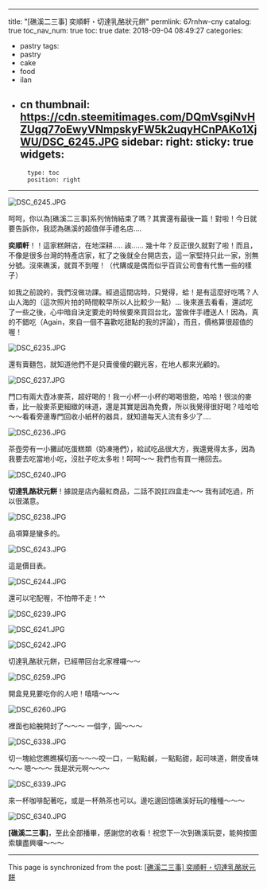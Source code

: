 
---
title: "[礁溪二三事] 奕順軒・切達乳酪狀元餅"
permlink: 67rnhw-cny
catalog: true
toc_nav_num: true
toc: true
date: 2018-09-04 08:49:27
categories:
- pastry
tags:
- pastry
- cake
- food
- ilan
- cn
thumbnail: https://cdn.steemitimages.com/DQmVsgiNvHZUgq77oEwyVNmpskyFW5k2uqyHCnPAKo1XjWU/DSC_6245.JPG
sidebar:
    right:
        sticky: true
widgets:
    -
        type: toc
        position: right
---


![DSC_6245.JPG](https://cdn.steemitimages.com/DQmVsgiNvHZUgq77oEwyVNmpskyFW5k2uqyHCnPAKo1XjWU/DSC_6245.JPG)

呵呵，你以為[礁溪二三事]系列悄悄結束了嗎？其實還有最後一篇！對啦！今日就要告訴你，我認為礁溪的超值伴手禮名店....

**奕順軒**！！這家糕餅店，在地深耕..... 誒...... 幾十年？反正很久就對了啦！而且，不像是很多台灣的特產店家，紅了之後就全台開店去，這一家堅持只此一家，別無分號。沒來礁溪，就買不到喔！（代購或是偶而似乎百貨公司會有代售一些的樣子）

如我之前說的，我們沒做功課。經過這間店時，只覺得，蛤！是有這麼好吃嗎？人山人海的（這次照片拍的時間較早所以人比較少一點）... 後來進去看看，還試吃了一些之後，心中暗自決定要走的時候要來買回台北，當做伴手禮送人！因為，真的不錯吃（Again，來自一個不喜歡吃甜點的我的評論），而且，價格算很超值的喔！

![DSC_6235.JPG](https://cdn.steemitimages.com/DQmQtQEUb7n91R4oYAG2sx2W3T6rdUCT78Xn3aTZL5p62av/DSC_6235.JPG)

還有賣麵包，就知道他們不是只賣傻傻的觀光客，在地人都來光顧的。

![DSC_6237.JPG](https://cdn.steemitimages.com/DQmUZDTL1sHnymyNGZngfApJouVqfbhGbuUf2KtergcEHV7/DSC_6237.JPG)

門口有兩大壺冰麥茶，超好喝的！我一小杯一小杯的喝喝很飽，哈哈！很淡的麥香，比一般麥茶更細緻的味道，還是其實是因為免費，所以我覺得很好喝？哇哈哈～～看看旁邊專門回收小紙杯的器具，就知道每天人流有多少了....

![DSC_6236.JPG](https://cdn.steemitimages.com/DQmPh6DenMbHi2UjhVuuQRLnbCgik2cSwNxwqtyxeu2Cxje/DSC_6236.JPG)

茶壺旁有一小攤試吃蛋糕類（奶凍捲們），給試吃品很大方，我還覺得太多，因為我要去吃當地小吃，沒肚子吃太多啦！呵呵～～ 我們也有買一捲回去。

![DSC_6240.JPG](https://cdn.steemitimages.com/DQme4RwioYArW9AZuef8cc1V2D29mUD3GbczFAqYjGmrvHa/DSC_6240.JPG)

**切達乳酪狀元餅**！據說是店內最紅商品，二話不說扛四盒走～～ 我有試吃過，所以很滿意。

![DSC_6238.JPG](https://cdn.steemitimages.com/DQmSc4BZRJrM53uJYpzcoNAVaiQETfRiEpp1cMNHYCxUDL5/DSC_6238.JPG)

品項算是蠻多的。

![DSC_6243.JPG](https://cdn.steemitimages.com/DQmbdNMrNTh6foP6hwr3HAuJmiE8E8tLqqxJmUUNHenX2cB/DSC_6243.JPG)

這是價目表。

![DSC_6244.JPG](https://cdn.steemitimages.com/DQmNpFwWf9b8JQmTawjah4w16tQbVEfR19mJj12LPsdU7A5/DSC_6244.JPG)

還可以宅配喔，不怕帶不走！^^

![DSC_6239.JPG](https://cdn.steemitimages.com/DQmZxrCybT3bCESAvswvuoAshePJHGT1KNZqHY23EScbndq/DSC_6239.JPG)

![DSC_6241.JPG](https://cdn.steemitimages.com/DQmNzkJNuhnofQcejzAfdoTCJgSMDoVzrSLCJzuoWt5MDMA/DSC_6241.JPG)

![DSC_6242.JPG](https://cdn.steemitimages.com/DQmbmmGE5m8uubh47aHvDEmQRdqe9gog4Js76KuYkDzjPxA/DSC_6242.JPG)

切達乳酪狀元餅，已經帶回台北家裡囉～～

![DSC_6259.JPG](https://cdn.steemitimages.com/DQmRzm88wq45BskRrTDckszBJqQNyovRutQxf3hrj2bTJbC/DSC_6259.JPG)

開盒見見要吃你的人吧！嘻嘻～～～

![DSC_6260.JPG](https://cdn.steemitimages.com/DQmZVgKekyBLwX2zrzTKDMmrMUh85r3s7xfk79DPFmkZsVD/DSC_6260.JPG)

裡面也給<del>脫</del>開封了～～～ 一個字，圓～～～

![DSC_6338.JPG](https://cdn.steemitimages.com/DQmdnNZvyJq2BYrtZi5ZhsZjH2DbsjP1HSDeDNyiaz4CDVK/DSC_6338.JPG)

切一塊給您瞧瞧橫切面～～～咬一口，一點點鹹，一點點甜，起司味道，餅皮香味～～ 嗯～～～ 我是狀元啊～～～

![DSC_6339.JPG](https://cdn.steemitimages.com/DQmULZFb32xUaeEVDuGXtswE8ETNHMsxXQ8mk8LCxVXS8sa/DSC_6339.JPG)

來一杯咖啡配著吃，或是一杯熱茶也可以。邊吃邊回憶礁溪好玩的種種～～～

![DSC_6340.JPG](https://cdn.steemitimages.com/DQmbtvCQ6ZYyVTNXb2Wfv4akuLgvqqrtXaRkDB7eMV9h8QR/DSC_6340.JPG)

**[礁溪二三事]**，至此全部播畢，感謝您的收看！祝您下一次到礁溪玩耍，能夠按圖索驥盡興囉～～～

- - -

This page is synchronized from the post: [[礁溪二三事] 奕順軒・切達乳酪狀元餅](https://steemit.com/@deanliu/67rnhw-cny)
